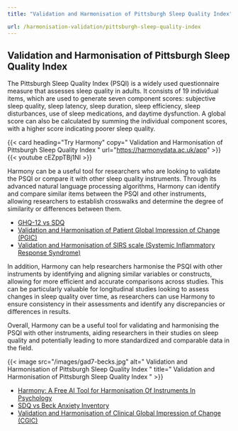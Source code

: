 ```yaml
---
title: "Validation and Harmonisation of Pittsburgh Sleep Quality Index"

url: /harmonisation-validation/pittsburgh-sleep-quality-index
---
```


## Validation and Harmonisation of Pittsburgh Sleep Quality Index

The Pittsburgh Sleep Quality Index (PSQI) is a widely used questionnaire measure that assesses sleep quality in adults. It consists of 19 individual items, which are used to generate seven component scores: subjective sleep quality, sleep latency, sleep duration, sleep efficiency, sleep disturbances, use of sleep medications, and daytime dysfunction. A global score can also be calculated by summing the individual component scores, with a higher score indicating poorer sleep quality.

{{< card heading="Try Harmony" copy=" Validation and Harmonisation of Pittsburgh Sleep Quality Index " url="https://harmonydata.ac.uk/app" >}}
{{< youtube cEZppTBj1NI >}}

Harmony can be a useful tool for researchers who are looking to validate the PSQI or compare it with other sleep quality instruments. Through its advanced natural language processing algorithms, Harmony can identify and compare similar items between the PSQI and other instruments, allowing researchers to establish crosswalks and determine the degree of similarity or differences between them. 

* [GHQ-12 vs SDQ](/ghq-12-vs-sdq)
* [Validation and Harmonisation of Patient Global Impression of Change (PGIC)](/harmonisation-validation/patient-global-impression-of-change-pgic)
* [Validation and Harmonisation of SIRS scale (Systemic Inflammatory Response Syndrome)](/harmonisation-validation/sirs-scale-systemic-inflammatory-response-syndrome)

In addition, Harmony can help researchers harmonise the PSQI with other instruments by identifying and aligning similar variables or constructs, allowing for more efficient and accurate comparisons across studies. This can be particularly valuable for longitudinal studies looking to assess changes in sleep quality over time, as researchers can use Harmony to ensure consistency in their assessments and identify any discrepancies or differences in results. 

Overall, Harmony can be a useful tool for validating and harmonising the PSQI with other instruments, aiding researchers in their studies on sleep quality and potentially leading to more standardized and comparable data in the field.


{{< image src="/images/gad7-becks.jpg" alt=" Validation and Harmonisation of Pittsburgh Sleep Quality Index " title=" Validation and Harmonisation of Pittsburgh Sleep Quality Index " >}}









* [Harmony: A Free AI Tool for Harmonisation Of Instruments In Psychology](/item-harmonisation/harmony-a-free-ai-tool-for-harmonisation-of-instruments-in-psychology)
* [SDQ vs Beck Anxiety Inventory](/sdq-vs-beck-anxiety-inventory)
* [Validation and Harmonisation of Clinical Global Impression of Change (CGIC)](/harmonisation-validation/clinical-global-impression-of-change-cgic)
